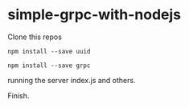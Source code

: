 # simple-grpc-with-nodejs

<p> Clone this repos</p>

```npm install --save uuid```

```npm install --save grpc```

running the server index.js and others.

Finish.
